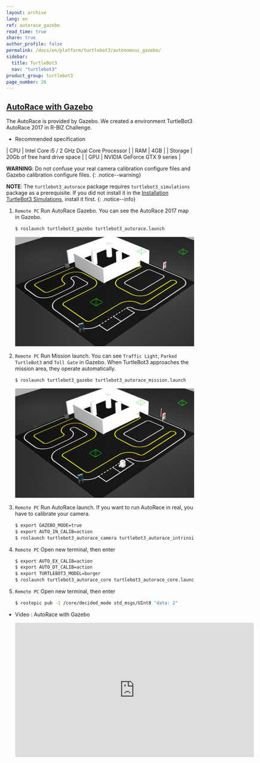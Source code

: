 ```yaml
---
layout: archive
lang: en
ref: autorace_gazebo
read_time: true
share: true
author_profile: false
permalink: /docs/en/platform/turtlebot3/autonomous_gazebo/
sidebar:
  title: TurtleBot3
  nav: "turtlebot3"
product_group: turtlebot3
page_number: 26
---
```


<div style="counter-reset: h1 13"></div>
<div style="counter-reset: h2 7"></div>

<!--[dummy Header 1]>
  <h1 id="dummy"><a href="#dummy">Dummy</a></h1>
<![end dummy Header 1]-->

## [AutoRace with Gazebo](#autorace-with-gazebo)
The AutoRace is provided by Gazebo. We created a environment TurtleBot3 AutoRace 2017 in R-BIZ Challenge.

- Recommended specification

| CPU     | Intel Core i5 / 2 GHz Dual Core Processor      |
| RAM     | 4GB                                            |
| Storage | 20Gb of free hard drive space                  |
| GPU     | NVIDIA GeForce GTX 9 series                    |

**WARNING**: Do not confuse your real camera calibration configure files and Gazebo calibration configure files.
{: .notice--warning}

**NOTE**: The `turtlebot3_autorace` package requires `turtlebot3_simulations` package as a prerequisite. If you did not install it in the [Installation TurtleBot3 Simulations](#simulation), install it first.
{: .notice--info}

1. `Remote PC` Run AutoRace Gazebo. You can see the AutoRace 2017 map in Gazebo.

    ``` bash
    $ roslaunch turtlebot3_gazebo turtlebot3_autorace.launch
    ```

    ![](/assets/images/platform/turtlebot3/autonomous_driving/autorace_map.png)

2. `Remote PC` Run Mission launch. You can see `Traffic Light`, `Parked TurtleBot3` and `Toll Gate` in Gazebo. When TurtleBot3 approaches the mission area, they operate automatically.

    ``` bash
    $ roslaunch turtlebot3_gazebo turtlebot3_autorace_mission.launch
    ```

    ![](/assets/images/platform/turtlebot3/autonomous_driving/autorace_map_mission.png)

3. `Remote PC` Run AutoRace launch. If you want to run AutoRace in real, you have to calibrate your camera.

    ``` bash
    $ export GAZEBO_MODE=true
    $ export AUTO_IN_CALIB=action
    $ roslaunch turtlebot3_autorace_camera turtlebot3_autorace_intrinsic_camera_calibration.launch
    ```

4. `Remote PC` Open new terminal, then enter

    ``` bash
    $ export AUTO_EX_CALIB=action
    $ export AUTO_DT_CALIB=action
    $ export TURTLEBOT3_MODEL=burger
    $ roslaunch turtlebot3_autorace_core turtlebot3_autorace_core.launch
    ```

5. `Remote PC` Open new terminal, then enter

    ``` bash
    $ rostopic pub -1 /core/decided_mode std_msgs/UInt8 "data: 2"
    ```


- Video : AutoRace with Gazebo

  <iframe width="640" height="360" src="https://www.youtube.com/embed/5fZmuPxMZz0" frameborder="0" allowfullscreen></iframe>
